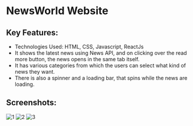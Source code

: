 # NewsWorld Website
## Key Features:
* Technologies Used: HTML, CSS, Javascript, ReactJs
* It shows the latest news using News API, and on clicking over the read more button, the news opens in the same tab itself.
* It has various categories from which the users can select what kind of news they want.
* There is also a spinner and a loading bar, that spins while the news are loading.
## Screenshots:
![1](https://user-images.githubusercontent.com/109792398/193567745-925d6490-c824-4a12-82eb-43c5af93a85e.png)
![2](https://user-images.githubusercontent.com/109792398/193567758-14593015-3fe1-4034-bf48-10e6f654bd56.png)
![3](https://user-images.githubusercontent.com/109792398/193568997-2a884286-93eb-4b25-a0c2-9e90d861f694.png)


